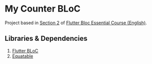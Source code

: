# My Counter BLoC

Project based in [Section 2](https://www.udemy.com/course/flutter-bloc-essential-course-english/learn/lecture/30895694#overview) of [Flutter Bloc Essential Course (English)](https://www.udemy.com/course/flutter-bloc-essential-course-english/).

## Libraries & Dependencies

1. [Flutter BLoC](https://pub.dev/packages/flutter_bloc)
2. [Equatable](https://pub.dev/packages/equatable)
